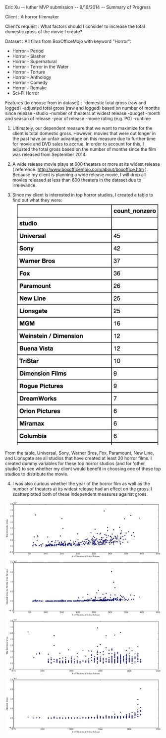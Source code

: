 Eric Xu -- luther MVP submission -- 9/16/2014 -- Summary of Progress

Client : A horror filmmaker

Client’s request :  What factors should I consider to increase the total domestic gross of the movie I create?

Dataset : All films from BoxOfficeMojo with keyword "Horror":

  - Horror - Period
  - Horror - Slasher
  - Horror - Supernatural
  - Horror - Terror in the Water
  - Horror - Torture
  - Horror - Anthology
  - Horror - Comedy
  - Horror - Remake
  - Sci-Fi Horror

Features (to choose from in dataset) : 
  -domestic total gross (raw and logged)
  -adjusted total gross (raw and logged) based on number of months since release
  -studio
  -number of theaters at widest release
  -budget
  -month and season of release
  -year of release
  -movie rating (e.g. PG)
  -runtime




1.  Ultimately, our dependent measure that we want to maximize for the client is total domestic gross.  However, movies that were out longer in the past have an unfair advantage on this measure due to further time for movie and DVD sales to accrue.  In order to account for this, I adjusted the total gross based on the number of months since the film was released from September 2014. 

2.  A wide release movie plays at 600 theaters or more at its widest release ( reference: http://www.boxofficemojo.com/about/boxoffice.htm ).  Because my client is planning a wide release movie, I will drop all movies released at less than 600 theaters in the dataset due to irrelevance.

3.  Since my client is interested in top horror studios, I created a table to find out what they were:
![](./img/tableStudioCount.png)

From the table, Universal, Sony, Warner Bros, Fox, Paramount, New Line, and Lionsgate are all studios that have created at least 20 horror films.  I created dummy variables for these top horror studios (and for 'other studio') to see whether my client would benefit in choosing one of these top studios to distribute the movie.

4.  I was also curious whether the year of the horror film as well as the number of theaters at its widest release had an effect on the gross.  I scatterplotted both of these independent measures against gross.

![](./img/Theater_Num.png)
![](./img/Theater_Num_Adj.png)
![](./img/Year.png)
![](./img/Year_Adj.png)






